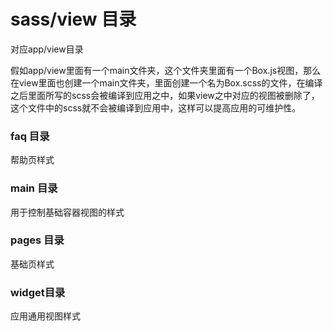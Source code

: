 # sass/view 目录
对应app/view目录

假如app/view里面有一个main文件夹，这个文件夹里面有一个Box.js视图，那么在view里面也创建一个main文件夹，里面创建一个名为Box.scss的文件，在编译之后里面所写的scss会被编译到应用之中，如果view之中对应的视图被删除了，这个文件中的scss就不会被编译到应用中，这样可以提高应用的可维护性。
### faq 目录
帮助页样式
### main 目录
用于控制基础容器视图的样式
### pages 目录
基础页样式
### widget目录
应用通用视图样式